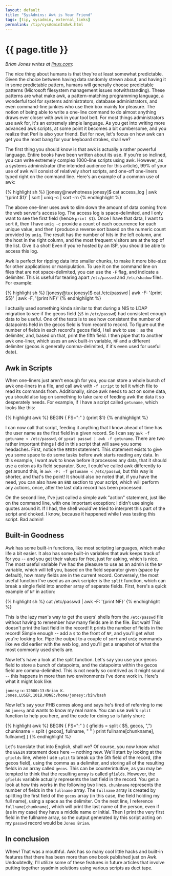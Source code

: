 ```yaml
---
layout: default
title: "SysAdmins: Awk is Your Friend"
tags: [tip, sysadmin, external_links]
permalink: /tip/sysAdminInAwk.html
---
```


# {{ page.title }}

*Brian Jones writes at [linux.com][1]:*

The nice thing about humans is that they're at least somewhat
predictable. Given the choice between having data randomly strewn
about, and having it in some predictable pattern, humans will generally
choose predictable patterns (Microsoft filesystem management issues
notwithstanding). These patterns are what make awk, a pattern-matching
programming language, a wonderful tool for systems administrators,
database administrators, and even command-line junkies who use their box
mainly for pleasure. The notion of being able to write a one-line command
to do almost anything draws ever closer with awk in your tool belt.
For most things administrators use awk for, it's an extremely simple
language. As you get into writing more advanced awk scripts, at some
point it becomes a bit cumbersome, and you realize that Perl is also
your friend. But for now, let's focus on how awk can get you the most
bang for your keyboard strokes, shall we?

The first thing you should know is that awk is actually a rather
powerful language. Entire books have been written about its use. If
you're so inclined, you can write extremely complex 1000-line scripts
using awk. However, as a systems administrator (the intended audience for
this article), 99% of your use of awk will consist of relatively short
scripts, and one-off one-liners typed right on the command line. Here's
an example of a common use of awk:

{% highlight sh %}
[jonesy@newhotness jonesy]$ cat access_log | 
     awk '{print $1}' | sort | uniq -c | sort -rn
{% endhighlight %}

The above one-liner uses awk to slim down the amount of data coming
from the web server's access log. The access log is space-delimited,
and I only want to see the first field (hence `print $1`). Once I have
that data, I want to sort it, then I have `uniq -c` provide a count of
each occurrence for each unique value, and then I produce a reverse sort
based on the numeric count provided by `uniq`. The result has the number
of hits in the left column, and the host in the right column, and the
most frequent visitors are at the top of the list. Give it a shot! Even
if you're hosted by an ISP, you should be able to access this log.

Awk is perfect for ripping data into smaller chunks, to make it more
bite-size for other applications or manipulation. To use it on the command
line on files that are not space-delimited, you can use the `-F` flag,
and indicate a delimiter. This is useful for tearing apart `/etc/passwd`
and `/etc/shadow` files. For example:

{% highlight sh %}
[jonesy@tux jonesy]$ cat /etc/passwd | awk -F: '{print $5}' | awk -F, '{print NF}'
{% endhighlight %}

I actually used something kinda similar to that during a NIS to
LDAP migration to see if the gecos field (`$5` in `/etc/passwd`) had
consistent enough data to be useful. One of the tests is to see how
consistent the number of datapoints held in the gecos field is from
record to record. To figure out the number of fields in each record's
gecos field, I tell awk to use `:` as the delimiter, and, based on that,
print the fifth field. I then pipe that to another awk one-liner, which
uses an awk built-in variable, `NF` and a different delimiter (gecos is
generally comma-delimited, if it's even used for useful data).

## Awk in Scripts

When one-liners just aren't enough for you, you can store a whole bunch of
awk one-liners in a file, and call awk with `-f script` to tell it which
file to read its commands from. Additionally, since awk needs to act on
some data, you should also tag on something to take care of feeding awk
the data it so desperately needs. For example, if I have a script called
`getuname`, which looks like this:

{% highlight awk %}
BEGIN { FS=":" }
      {print $1}
{% endhighlight %}

I can now call that script, feeding it anything that I know ahead of time
has the user name as the first field in a given record. So I can say `awk
-f getuname < /etc/passwd`, or `ypcat passwd | awk -f getuname`. There are
two rather important things I did in this script that will save you some
headaches. First, notice the `BEGIN` statement. This statement exists
to give you some space to do some tasks before awk starts reading any
data. In this example, I want awk to know before it processes any data,
that it should use a colon as its field separator. Sure, I could've
called awk differently to get around this, ie `awk -F: -f getuname <
/etc/passwd`, but this way is shorter, and that's the point! It should
also be noted that, if you have the need, you can also have an `END`
section to your script, which will perform any actions, once, after the
last data record has been processed.

On the second line, I've just called a simple awk "action" statement,
just like on the command line, with one important exception: I didn't use
single quotes around it. If I had, the shell would've tried to interpret
this part of the script and choked. I know, because it happened while
I was testing this script. Bad admin!

## Built-in Goodness

Awk has some built-in functions, like most scripting languages, which make
life a bit easier. It also has some built-in variables that awk keeps
track of for you -- and you get their values for free, just for asking,
which is nice. The most useful variable I've had the pleasure to use as
an admin is the `NF` variable, which will tell you, based on the field
separator given (space by default), how many fields are in the current
record. Conversely, the most useful function I've used as an awk scripter
is the `split` function, which can break a single field into another
array of separate fields. First, here's a quick example of `NF` in action:

{% highlight sh %}
cat /etc/passwd | awk -F: '{print NF}'
{% endhighlight %}

This is the lazy man's way to get the users' shells from the `/etc/passwd`
file without having to remember how many fields are in the file. But
wait! This doesn't print the last field in the record! It prints the
number of fields in the record! Simple enough -- add a `$` to the front
of `NF`, and you'll get what you're looking for. Pipe the output to a
couple of `sort` and `uniq` commands like we did earlier with the web log,
and you'll get a snapshot of what the most commonly used shells are.

Now let's have a look at the split function. Let's say you use your
gecos field to store a bunch of datapoints, and the datapoints within
the gecos field are comma-delimited. This is not nearly so contrived as
it might sound -- this happens in more than two environments I've done
work in. Here's what it might look like:

	jonesy:x:12000:13:Brian K. Jones,LUSER,101B,NONE:/home/jonesy:/bin/bash

Now let's say your PHB comes along and says he's tired of referring to
me as `jonesy` and wants to know my real name. You can use awk's `split`
function to help you here, and the code for doing so is fairly short:

{% highlight awk %}
BEGIN { FS=":" }
      {
        gfields = split ( $5, gecos, ",")
        chunkname = split ( gecos[1], fullname, " " )
        print fullname[chunkname], fullname[1]
      }
{% endhighlight %}

Let's translate that into English, shall we? Of course, you now know what
the `BEGIN` statement does here -- nothing new. We'll start by looking at
the `gfields` line, where I use `split` to break up the 5th field of the
record, (the gecos field), using the comma as a delimiter, and storing
all of the resulting fields in an array called `gecos`. This can be
counterintuitive, as you may be tempted to think that the resulting array
is called `gfields`. However, the `gfields` variable actually represents
the last field in the record. You get a look at how this works in the
following two lines. `chunkname` represents the number of fields in the
`fullname` array. The `fullname` array is created by splitting the first
field of the `gecos` array (in this case, the field holding my full
name), using a space as the delimiter. On the next line, I reference
`fullname[chunkname]`, which will print the last name of the person,
even if (as in my case) they have a middle name or initial. Then I print
the very first field in the fullname array, so the output generated by
this script acting on my `passwd` record would be `Jones Brian`.

## In conclusion

Whew! That was a mouthful. Awk has so many cool little hacks and built-in
features that there has been more than one book published just on
Awk. Undoubtedly, I'll utilize some of these features in future articles
that involve putting together syadmin solutions using various scripts
as duct tape.

[1]: http://www.linux.com/archive/articles/113730
